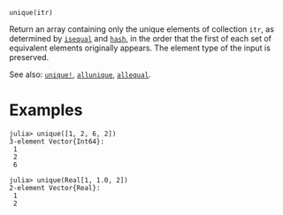 ```
unique(itr)
```

Return an array containing only the unique elements of collection `itr`, as determined by [`isequal`](@ref) and [`hash`](@ref), in the order that the first of each set of equivalent elements originally appears. The element type of the input is preserved.

See also: [`unique!`](@ref), [`allunique`](@ref), [`allequal`](@ref).

# Examples

```jldoctest
julia> unique([1, 2, 6, 2])
3-element Vector{Int64}:
 1
 2
 6

julia> unique(Real[1, 1.0, 2])
2-element Vector{Real}:
 1
 2
```
